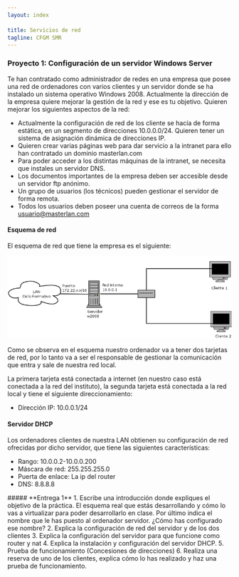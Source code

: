 ```yaml
---
layout: index

title: Servicios de red 
tagline: CFGM SMR
---
```

### Proyecto 1: Configuración de un servidor Windows Server

Te han contratado como administrador de redes en una empresa que posee una red de ordenadores con varios clientes 
y un servidor donde se ha instalado un sistema operativo Windows 2008. Actualmente la dirección de la empresa quiere 
mejorar la gestión de la red y ese es tu objetivo. Quieren mejorar los siguientes aspectos de la red:
* Actualmente la configuración de red de los cliente se hacía de forma estática, en un segmento de direcciones 10.0.0.0/24. Quieren tener un sistema de asignación dinámica de direcciones IP.
* Quieren crear varias páginas web para dar servicio a la intranet para ello han contratado un dominio masterlan.com
* Para poder acceder a los distintas máquinas de la intranet, se necesita que instales un servidor DNS.
* Los documentos importantes de la empresa deben ser accesible desde un servidor ftp anónimo.
* Un grupo de usuarios (los técnicos) pueden gestionar el servidor de forma remota.
* Todos los usuarios deben poseer una cuenta de correos de la forma usuario@masterlan.com

#### Esquema de red

El esquema de red que tiene la empresa es el siguiente:

![Esquema de red](img/esquema_red.png)

Como se observa en el esquema nuestro ordenador va a tener dos tarjetas de red, por lo tanto va a ser el
responsable de gestionar la comunicación que entra y sale de nuestra red local.

La primera tarjeta está conectada a internet (en nuestro caso está conectada a la red del instituto), la segunda
tarjeta está conectada a la red local y tiene el siguiente direccionamiento:

* Dirección IP: 10.0.0.1/24

#### Servidor DHCP

Los ordenadores clientes de nuestra LAN obtienen su configuración de red ofrecidas por dicho servidor, que tiene las siguientes características:

* Rango: 10.0.0.2-10.0.0.200
* Máscara de red: 255.255.255.0 
* Puerta de enlace: La ip del router
* DNS: 8.8.8.8

<div class='ejercicios' markdown='1'>
##### **Entrega 1**
1. Escribe una introducción donde expliques el objetivo de la práctica. El esquema real que estás desarrollando y cómo lo vas a virtualizar para poder desarrollarlo en clase. Por último indica el nombre que le has puesto al ordenador servidor. ¿Cómo has configurado ese nombre?
2. Explica la configuración de red del servidor y de los dos clientes
3. Explica la configuración del servidor para que funcione como router y nat
4. Explica la instalación y configuración del servidor DHCP.
5. Prueba de funcionamiento (Concesiones de direcciones)
6. Realiza una reserva de uno de los clientes, explica cómo lo has realizado y haz una prueba de funcionamiento.
</div>
